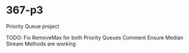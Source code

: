 # 367-p3
Priority Queue project



TODO:
      Fix RemoveMax for both Priority Queues
      Comment
      Ensure Median Stream Methods are working
      
